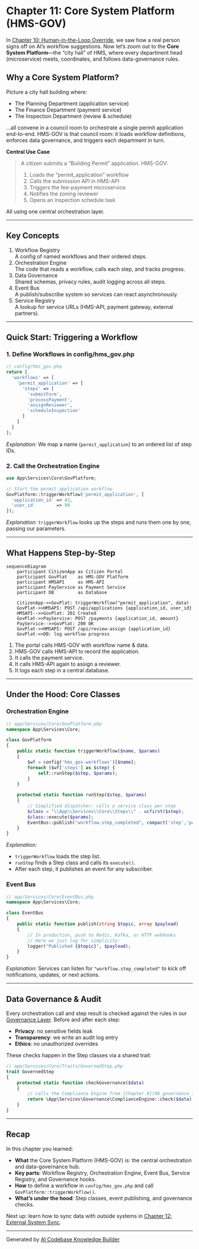 # Chapter 11: Core System Platform (HMS-GOV)

In [Chapter 10: Human-in-the-Loop Override](10_human_in_the_loop_override_.md), we saw how a real person signs off on AI’s workflow suggestions. Now let’s zoom out to the **Core System Platform**—the “city hall” of HMS, where every department head (microservice) meets, coordinates, and follows data-governance rules.

## Why a Core System Platform?

Picture a city hall building where:

- The Planning Department (application service)  
- The Finance Department (payment service)  
- The Inspection Department (review & schedule)  

…all convene in a council room to orchestrate a single permit application end-to-end. HMS-GOV is that council room: it loads workflow definitions, enforces data governance, and triggers each department in turn.

**Central Use Case**  
> A citizen submits a “Building Permit” application. HMS-GOV:  
> 1. Loads the “permit_application” workflow  
> 2. Calls the submission API in HMS-API  
> 3. Triggers the fee-payment microservice  
> 4. Notifies the zoning reviewer  
> 5. Opens an inspection schedule task  

All using one central orchestration layer.

---

## Key Concepts

1. Workflow Registry  
   A config of named workflows and their ordered steps.  
2. Orchestration Engine  
   The code that reads a workflow, calls each step, and tracks progress.  
3. Data Governance  
   Shared schemas, privacy rules, audit logging across all steps.  
4. Event Bus  
   A publish/subscribe system so services can react asynchronously.  
5. Service Registry  
   A lookup for service URLs (HMS-API, payment gateway, external partners).

---

## Quick Start: Triggering a Workflow

### 1. Define Workflows in config/hms_gov.php

```php
// config/hms_gov.php
return [
  'workflows' => [
    'permit_application' => [
      'steps' => [
        'submitForm',
        'processPayment',
        'assignReviewer',
        'scheduleInspection'
      ]
    ]
  ]
];
```
*Explanation:* We map a name (`permit_application`) to an ordered list of step IDs.

### 2. Call the Orchestration Engine

```php
use App\Services\Core\GovPlatform;

// Start the permit_application workflow
GovPlatform::triggerWorkflow('permit_application', [
  'application_id' => 42,
  'user_id'        => 99
]);
```
*Explanation:* `triggerWorkflow` looks up the steps and runs them one by one, passing our parameters.

---

## What Happens Step-by-Step

```mermaid
sequenceDiagram
    participant CitizenApp as Citizen Portal
    participant GovPlat    as HMS-GOV Platform
    participant HMSAPI     as HMS-API
    participant PayService as Payment Service
    participant DB         as Database

    CitizenApp->>GovPlat: triggerWorkflow("permit_application", data)
    GovPlat->>HMSAPI: POST /api/applications {application_id, user_id}
    HMSAPI-->>GovPlat: 201 Created
    GovPlat->>PayService: POST /payments {application_id, amount}
    PayService-->>GovPlat: 200 OK
    GovPlat->>HMSAPI: POST /api/review-assign {application_id}
    GovPlat->>DB: log workflow progress
```

1. The portal calls HMS-GOV with workflow name & data.  
2. HMS-GOV calls HMS-API to record the application.  
3. It calls the payment service.  
4. It calls HMS-API again to assign a reviewer.  
5. It logs each step in a central database.

---

## Under the Hood: Core Classes

### Orchestration Engine

```php
// app/Services/Core/GovPlatform.php
namespace App\Services\Core;

class GovPlatform
{
    public static function triggerWorkflow($name, $params)
    {
        $wf = config('hms_gov.workflows')[$name];
        foreach ($wf['steps'] as $step) {
            self::runStep($step, $params);
        }
    }

    protected static function runStep($step, $params)
    {
        // Simplified dispatcher: calls a service class per step
        $class = "\\App\\Services\\Core\\Steps\\" . ucfirst($step);
        $class::execute($params);
        EventBus::publish("workflow.step_completed", compact('step','params'));
    }
}
```
*Explanation:*  
- `triggerWorkflow` loads the step list.  
- `runStep` finds a Step class and calls its `execute()`.  
- After each step, it publishes an event for any subscriber.

### Event Bus

```php
// app/Services/Core/EventBus.php
namespace App\Services\Core;

class EventBus
{
    public static function publish(string $topic, array $payload)
    {
        // In production, push to Redis, Kafka, or HTTP webhooks
        // Here we just log for simplicity:
        logger("Published {$topic}", $payload);
    }
}
```
*Explanation:* Services can listen for `"workflow.step_completed"` to kick off notifications, updates, or next actions.

---

## Data Governance & Audit

Every orchestration call and step result is checked against the rules in our [Governance Layer](08_governance_layer_.md). Before and after each step:

- **Privacy**: no sensitive fields leak  
- **Transparency**: we write an audit log entry  
- **Ethics**: no unauthorized overrides  

These checks happen in the Step classes via a shared trait:

```php
// app/Services/Core/Traits/GovernedStep.php
trait GovernedStep
{
    protected static function checkGovernance($data)
    {
        // calls the Compliance Engine from [Chapter 8](08_governance_layer_.md)
        return \App\Services\Governance\ComplianceEngine::check($data);
    }
}
```

---

## Recap

In this chapter you learned:

- **What** the Core System Platform (HMS-GOV) is: the central orchestration and data-governance hub.  
- **Key parts**: Workflow Registry, Orchestration Engine, Event Bus, Service Registry, and Governance hooks.  
- **How** to define a workflow in `config/hms_gov.php` and call `GovPlatform::triggerWorkflow()`.  
- **What’s under the hood**: Step classes, event publishing, and governance checks.

Next up: learn how to sync data with outside systems in [Chapter 12: External System Sync](12_external_system_sync_.md).

---

Generated by [AI Codebase Knowledge Builder](https://github.com/The-Pocket/Tutorial-Codebase-Knowledge)